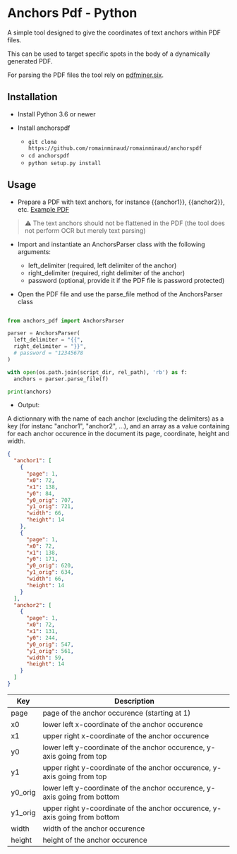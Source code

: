 # Anchors Pdf - Python

A simple tool designed to give the coordinates of text anchors within PDF files.

This can be used to target specific spots in the body of a dynamically generated PDF.

For parsing the PDF files the tool rely on [pdfminer.six](https://github.com/pdfminer/pdfminer.six).

## Installation

- Install Python 3.6 or newer

- Install anchorspdf

  - `git clone https://github.com/romainminaud/romainminaud/anchorspdf`
  - `cd anchorspdf`
  - `python setup.py install`

## Usage

- Prepare a PDF with text anchors, for instance {{anchor1}}, {{anchor2}}, etc. [Example PDF](examples/pdf/demo.pdf)

> :warning: The text anchors should not be flattened in the PDF (the tool does not perform OCR but merely text parsing)

- Import and instantiate an AnchorsParser class with the following arguments:

  - left_delimiter (required, left delimiter of the anchor)
  - right_delimiter (required, right delimiter of the anchor)
  - password (optional, provide it if the PDF file is password protected)

- Open the PDF file and use the parse_file method of the AnchorsParser class

```python

from anchors_pdf import AnchorsParser

parser = AnchorsParser(
  left_delimiter = "{{",
  right_delimiter = "}}",
  # password = "12345678
)

with open(os.path.join(script_dir, rel_path), 'rb') as f:
  anchors = parser.parse_file(f)

print(anchors)

```

- Output:

A dictionnary with the name of each anchor (excluding the delimiters) as a key (for instanc "anchor1", "anchor2", ...), and an array as a value containing for each anchor occurence in the document its page, coordinate, height and width.

```json
{
  "anchor1": [
    {
      "page": 1,
      "x0": 72,
      "x1": 138,
      "y0": 84,
      "y0_orig": 707,
      "y1_orig": 721,
      "width": 66,
      "height": 14
    },
    {
      "page": 1,
      "x0": 72,
      "x1": 138,
      "y0": 171,
      "y0_orig": 620,
      "y1_orig": 634,
      "width": 66,
      "height": 14
    }
  ],
  "anchor2": [
    {
      "page": 1,
      "x0": 72,
      "x1": 131,
      "y0": 244,
      "y0_orig": 547,
      "y1_orig": 561,
      "width": 59,
      "height": 14
    }
  ]
}
```

| Key     | Description                                                                |
| ------- | -------------------------------------------------------------------------- |
| page    | page of the anchor occurence (starting at 1)                               |
| x0      | lower left x-coordinate of the anchor occurence                            |
| x1      | upper right x-coordinate of the anchor occurence                           |
| y0      | lower left y-coordinate of the anchor occurence, y-axis going from top     |
| y1      | upper right y-coordinate of the anchor occurence, y-axis going from top    |
| y0_orig | lower left y-coordinate of the anchor occurence, y-axis going from bottom  |
| y1_orig | upper right y-coordinate of the anchor occurence, y-axis going from bottom |
| width   | width of the anchor occurence                                              |
| height  | height of the anchor occurence                                             |
